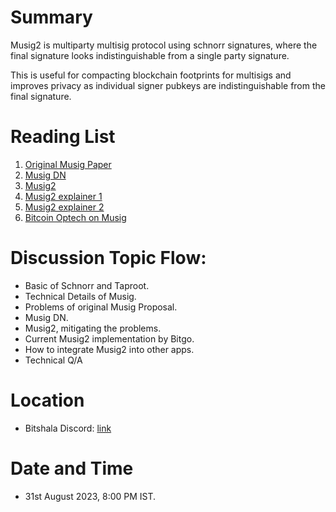 # Summary
Musig2 is multiparty multisig protocol using schnorr signatures, where the final signature looks indistinguishable from a single party signature.

This is useful for compacting blockchain footprints for multisigs and improves privacy as individual signer pubkeys are indistinguishable from the final signature.

# Reading List

1. [Original Musig Paper](https://eprint.iacr.org/2018/068)
2. [Musig DN](https://eprint.iacr.org/2020/1057)
3. [Musig2](https://eprint.iacr.org/2020/1261)
4. [Musig2 explainer 1](https://youtu.be/Dzqj236cVHk)
5. [Musig2 explainer 2](https://youtu.be/b1MKnsQioGg)
6. [Bitcoin Optech on Musig](https://bitcoinops.org/en/newsletters/2023/08/16/)

# Discussion Topic Flow:
- Basic of Schnorr and Taproot.
- Technical Details of Musig.
- Problems of original Musig Proposal.
- Musig DN.
- Musig2, mitigating the problems.
- Current Musig2 implementation by Bitgo.
- How to integrate Musig2 into other apps.
- Technical Q/A

# Location

- Bitshala Discord: [link](https://discord.gg/atjEPVTdsQ) 

# Date and Time
- 31st August 2023, 8:00 PM IST.